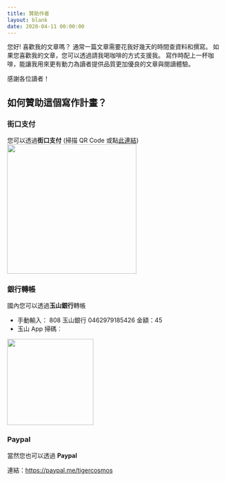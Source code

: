 ```yaml
---
title: 贊助作者
layout: blank
date: 2020-04-11 00:00:00
---
```


您好! 
喜歡我的文章嗎？
通常一篇文章需要花我好幾天的時間查資料和撰寫。
如果您喜歡我的文章，您可以透過請我喝咖啡的方式支援我。
寫作時配上一杯咖啡，能讓我用來更有動力為讀者提供品質更加優良的文章與閱讀體驗。

感謝各位讀者！

## 如何贊助這個寫作計畫？

### 街口支付

您可以透過**街口支付** (掃描 QR Code 或點[此連結](https://www.jkopay.com/transfer?j=Transfer:900347084))
<img src="https://user-images.githubusercontent.com/18013815/79032620-8ef92100-7bda-11ea-8c29-f4f1a3be8fdb.png" width="300px">

### 銀行轉帳

國內您可以透過**玉山銀行**轉帳
- 手動輸入： 808 玉山銀行 0462979185426 金額：45
- 玉山 App 掃碼︰
<img src="https://user-images.githubusercontent.com/18013815/118236826-252c0480-b4c9-11eb-856d-b907dcc3a989.png" width="200px">

### Paypal

當然您也可以透過 **Paypal**

連結：https://paypal.me/tigercosmos
